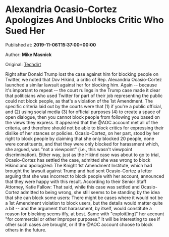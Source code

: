 
# Alexandria Ocasio-Cortez Apologizes And Unblocks Critic Who Sued Her

Published at: **2019-11-06T15:37:00+00:00**

Author: **Mike Masnick**

Original: [Techdirt](https://www.techdirt.com/articles/20191104/17215943321/alexandria-ocasio-cortez-apologizes-unblocks-critic-who-sued-her.shtml)

Right after Donald Trump lost the case against him for blocking people on Twitter, we noted that Dov Hikind, a critic of Rep. Alexandria Ocasio-Cortez launched a similar lawsuit against her for blocking him. Again -- because it's important to repeat -- the court rulings in the Trump case made it clear that politicians who used Twitter for part of their job representing the public could not block people, as that's a violation of the 1st Amendment. The specific criteria laid out by the courts were that (1) if you're a public official, and (2) using social media (3) for official purposes (4) to create a space of open dialogue, then you cannot block people from following you based on the views they express.
It appeared that the @AOC account met all of the criteria, and therefore should not be able to block critics for expressing their dislike of her stances or policies. Ocasio-Cortez, on her part, stood by her right to block people by claiming that she only blocked 20 people, none were constituents, and that they were only blocked for harassment which, she argued, was "not a viewpoint" (i.e., this wasn't viewpoint discrimination). Either way, just as the Hikind case was about to go to trial, Ocasio-Cortez has settled the case, admitted she was wrong to block Hikind and apologized:
The Knight 1st Amendment Institute, which had brought the lawsuit against Trump and had sent Ocasio-Cortez a letter arguing that she was incorrect to block people with her account, announced that they were happy with this result. According to their Senior Staff Attorney, Katie Fallow:
That said, while this case was settled and Ocasio-Cortez admitted to being wrong, she still seems to be standing by the idea that she can block some users:
There might be cases where it would not be a 1st Amendment violation to block users, but the details would matter quite a bit -- and the argument that harassment, by itself, would constitute a reason for blocking seems iffy, at best. Same with "exploit[ing]" her account "for commercial or other improper purposes." It will be interesting to see if other such cases are brought, or if the @AOC account choose to block others in the future.
